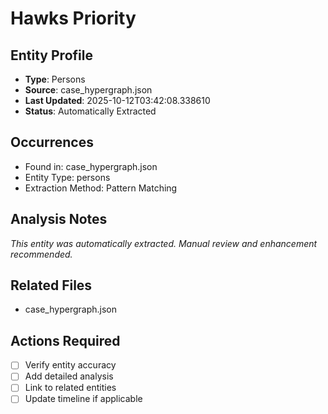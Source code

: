 # Hawks Priority

## Entity Profile
- **Type**: Persons
- **Source**: case_hypergraph.json
- **Last Updated**: 2025-10-12T03:42:08.338610
- **Status**: Automatically Extracted

## Occurrences
- Found in: case_hypergraph.json
- Entity Type: persons
- Extraction Method: Pattern Matching

## Analysis Notes
*This entity was automatically extracted. Manual review and enhancement recommended.*

## Related Files
- case_hypergraph.json

## Actions Required
- [ ] Verify entity accuracy
- [ ] Add detailed analysis
- [ ] Link to related entities
- [ ] Update timeline if applicable
